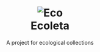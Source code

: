 <h1 align="center">
    <img alt="Eco" src="https://www.google.com/url?sa=i&url=https%3A%2F%2Fwww.subpng.com%2Fpng-5y83di%2F&psig=AOvVaw3qsHfSVt38gy3YbMrqNt0k&ust=1591405258787000&source=images&cd=vfe&ved=0CAIQjRxqFwoTCLDLm9-86ekCFQAAAAAdAAAAABAc" />
    <br>
    Ecoleta
</h1>
<p align="center">A project for ecological collections</p>
 
